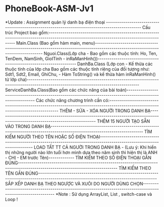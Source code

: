 # PhoneBook-ASM-Jv1
*Update : Assignment quản lý danh bạ điện thoại ------------------------------------------------------------------------------------------------
Cấu trúc Project bao gồm:-------------------------------------------------------------------------------------------------------------------------------------------
Main.Class (Bao gồm hàm main, menu)---------------------------------------------------------------------------------------------------------------------------------
Nguoi.Class(Lớp cha - Bao gồm các thuộc tính: Ho, Ten, TenDem, NamSinh, GioITinh - inRaManHinh())-------------------------------------------------------------------
DanhBa.Class (Lớp con - Kế thừa các thuộc tính của lớp cha Bao gồm các thuộc tính riêng của đối tượng như: Sdt1, Sdt2, Email, GhiChu, - Hàm ToString() và kế thừa hàm inRaManHinh() từ lớp cha)---------------------------------------------------------------------------------------------------------------------------------------
ServiceDanhBa.Class(Bao gồm các chức năng của bài toán)-------------------------------------------------------------------------------------------------------------
Các chức năng chương trình cần có:----------------------------------------------------------------------------------------------------------------------------------
THÊM - SỬA - XÓA NGƯỜI TRONG DANH BẠ--------------------------------------------------------------------------------------------------------------------------------
THÊM 15 NGƯỜI TẠO SẴN VÀO TRONG DANH BẠ-----------------------------------------------------------------------------------------------------------------------------
TÌM KIẾM NGƯỜI THEO TÊN HOẶC SỐ ĐIỆN THOẠI--------------------------------------------------------------------------------------------------------------------------
LOAD TẤT TT CẢ NGƯỜI TRONG DANH BẠ - (Lưu ý: Khi hiển thị những người nào lớn tuổi hơn mình dựa theo năm sinh thì hiện thị là ANH - CHỊ - EM trước Tên)-------------
TÌM KIẾM THEO SỐ ĐIỆN THOẠI GẦN ĐÚNG--------------------------------------------------------------------------------------------------------------------------------
TÌM KIẾM THEO TÊN GẦN ĐÚNG------------------------------------------------------------------------------------------------------------------------------------------
SẮP XẾP DANH BẠ THEO NGƯỢC VÀ XUÔI DO NGƯỜI DÙNG CHỌN---------------------------------------------------------------------------------------------------------------
*Note : Sử dụng ArrayList, List <OOP> , switch-case và Loop !
